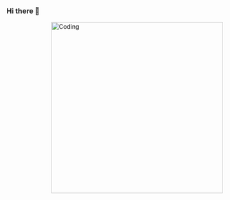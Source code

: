 ### Hi there 👋
<img align="right" alt="Coding" width="400" src="[[https://www.google.com/url?sa=i&url=https%3A%2F%2Fgithub.com%2Frudrabarad%2FGifs&psig=AOvVaw1tpbewJhMGx0MyCm6zN_SK&ust=1683437673431000&source=images&cd=vfe&ved=0CBEQjRxqFwoTCNCC8ZT83_4CFQAAAAAdAAAAABAY](https://camo.githubusercontent.com/c1dcb74cc1c1835b1d716f5051499a2814c683c806b15f04b0eba492863703e9/68747470733a2f2f63646e2e6472696262626c652e636f6d2f75736572732f3733303730332f73637265656e73686f74732f363538313234332f6176656e746f2e676966)](https://www.google.com/url?sa=i&url=https%3A%2F%2Fgithub.com%2Fpayalthummar&psig=AOvVaw3NuXfRQt6HXNqULyO46tP7&ust=1683437878355000&source=images&cd=vfe&ved=0CBEQjRxqFwoTCLCD5Pb83_4CFQAAAAAdAAAAABAE)">
<!--
**IroshPerera/IroshPerera** is a ✨ _special_ ✨ repository because its `README.md` (this file) appears on your GitHub profile.

Here are some ideas to get you started:

- 🔭 I’m currently working on ...
- 🌱 I’m currently learning ...
- 👯 I’m looking to collaborate on ...
- 🤔 I’m looking for help with ...
- 💬 Ask me about ...
- 📫 How to reach me: ...
- 😄 Pronouns: ...
- ⚡ Fun fact: ...
-->
